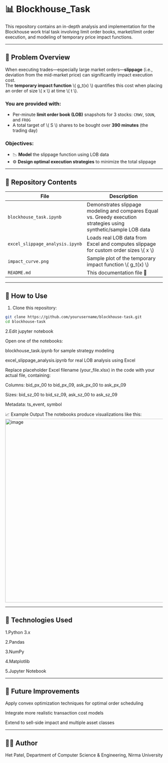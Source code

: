 # 📊 Blockhouse_Task

This repository contains an in-depth analysis and implementation for the Blockhouse work trial task involving limit order books, market/limit order execution, and modeling of temporary price impact functions.

---

## 🧠 Problem Overview

When executing trades—especially large market orders—**slippage** (i.e., deviation from the mid-market price) can significantly impact execution cost.  
The **temporary impact function** \\( g_t(x) \\) quantifies this cost when placing an order of size \\( x \\) at time \\( t \\).

### You are provided with:

- Per-minute **limit order book (LOB)** snapshots for 3 stocks: `CRWV`, `SOUN`, and `FROG`
- A total target of \\( S \\) shares to be bought over **390 minutes** (the trading day)

### Objectives:

- 📉 **Model** the slippage function using LOB data  
- ⚙️ **Design optimal execution strategies** to minimize the total slippage

---

## 📁 Repository Contents

| File | Description |
|------|-------------|
| `blockhouse_task.ipynb` | Demonstrates slippage modeling and compares Equal vs. Greedy execution strategies using synthetic/sample LOB data |
| `excel_slippage_analysis.ipynb` | Loads real LOB data from Excel and computes slippage for custom order sizes \\( x \\) |
| `impact_curve.png` | Sample plot of the temporary impact function \\( g_t(x) \\) |
| `README.md` | This documentation file 📘 |

---

## 🚀 How to Use

1. Clone this repository:
```bash
git clone https://github.com/yourusername/blockhouse-task.git
cd blockhouse-task

```



2.Edit jupyter notebook

Open one of the notebooks:

blockhouse_task.ipynb for sample strategy modeling

excel_slippage_analysis.ipynb for real LOB analysis using Excel

Replace placeholder Excel filename (your_file.xlsx) in the code with your actual file, containing:

Columns: bid_px_00 to bid_px_09, ask_px_00 to ask_px_09

Sizes: bid_sz_00 to bid_sz_09, ask_sz_00 to ask_sz_09

Metadata: ts_event, symbol

📈 Example Output
The notebooks produce visualizations like this:<img width="861" height="588" alt="image" src="https://github.com/user-attachments/assets/cecca6e9-3e20-4e6d-b480-4c0595aba114" />


---



## 🧰 Technologies Used

1.Python 3.x

2.Pandas

3.NumPy

4.Matplotlib

5.Jupyter Notebook

---


## 🧮 Future Improvements
Apply convex optimization techniques for optimal order scheduling

Integrate more realistic transaction cost models

Extend to sell-side impact and multiple asset classes

---
## 👨‍💻 Author
Het Patel,
Department of Computer Science & Engineering,
Nirma University



